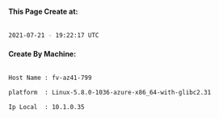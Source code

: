 
   
#### This Page Create at:

```bash

2021-07-21 - 19:22:17 UTC

```

#### Create By Machine:

```bash

Host Name : fv-az41-799

platform  : Linux-5.8.0-1036-azure-x86_64-with-glibc2.31

Ip Local  : 10.1.0.35

```

